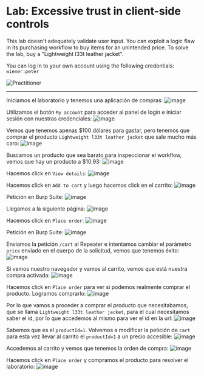 # Lab: Excessive trust in client-side controls

This lab doesn't adequately validate user input. You can exploit a logic flaw in its purchasing workflow to buy items for an unintended price. To solve the lab, buy a "Lightweight l33t leather jacket".

You can log in to your own account using the following credentials: `wiener:peter`

![Practitioner](https://img.shields.io/badge/level-Apprentice-green)  

---

Iniciamos el laboratorio y tenemos una aplicación de compras:
![image](https://github.com/user-attachments/assets/828fdaec-b119-4dee-ab5c-04597b45c593)

Utilizamos el botón `My account` para acceder al panel de login e iniciar sesión con nuestras credenciales:
![image](https://github.com/user-attachments/assets/a952d9d9-b5eb-4804-a94d-1a085d559171)


Vemos que tenemos apenas $100 dólares para gastar, pero tenemos que comprar el producto `Lightweight l33t leather jacket` que sale mucho más caro:
![image](https://github.com/user-attachments/assets/49c29f8c-64aa-4d9c-94c9-d96155518e6f)

Buscamos un producto que sea barato para inspeccionar el workflow, vemos que hay un producto a $10.93:
![image](https://github.com/user-attachments/assets/38bfad6a-9aa4-4581-b014-4fcf33831174)


Hacemos click en `View details`:
![image](https://github.com/user-attachments/assets/e14eb409-8085-447d-a89b-154859078f11)

Hacemos click en `Add to cart` y luego hacemos click en el carrito:
![image](https://github.com/user-attachments/assets/7ecbac3c-ea65-47e1-aaf3-28fdeac2b5db)

Petición en Burp Suite:
![image](https://github.com/user-attachments/assets/903c81d4-8eeb-4e18-ac66-8d49ef238fab)


Llegamos a la siguiente página:
![image](https://github.com/user-attachments/assets/b77d9e82-47c7-4f9c-9b05-ca74464a8581)

Hacemos click en `Place order`:
![image](https://github.com/user-attachments/assets/180d2af0-9696-4c3f-aabb-ea33065d4535)

Petición en Burp Suite:
![image](https://github.com/user-attachments/assets/31df5e1a-595f-4849-bcf0-eee757005322)

Enviamos la petición `/cart` al Repeater e intentamos cambiar el parámetro `price` enviado en el cuerpo de la solicitud, vemos que tenemos éxito:
![image](https://github.com/user-attachments/assets/f847472f-5903-452e-8eba-7a9c00b05a8e)

Si vemos nuestro navegador y vamos al carrito, vemos que está nuestra compra activada:
![image](https://github.com/user-attachments/assets/140ad046-d000-41df-8479-181359bfb10b)

Hacemos click en `Place order` para ver si podemos realmente comprar el producto. Logramos comprarlo:
![image](https://github.com/user-attachments/assets/dae3b5c6-129c-46fd-979a-0f1adfd129c1)

Por lo que vamos a proceder a comprar el producto que necesitabamos, que se llama `Lightweight l33t leather jacket`, para el cual necesitamos saber el id, por lo que accedemos al mismo para ver el id en la url:
![image](https://github.com/user-attachments/assets/605d31b1-6964-43b4-86a9-212c09bf15e3)

Sabemos que es el `productId=1`. Volvemos a modificar la petición de `cart` para esta vez llevar al carrito el `productId=1` a un precio accesible:
![image](https://github.com/user-attachments/assets/14fef8f1-9ed1-4c8c-b432-9c0d78f558e1)

Accedemos al carrito y vemos que tenemos la orden de compra:
![image](https://github.com/user-attachments/assets/e1ca7e15-a636-4894-8632-9c6078033a5a)

Hacemos click en `Place order` y compramos el producto para resolver el laboratorio:
![image](https://github.com/user-attachments/assets/f0991872-f9eb-428c-becf-d285ee337514)










